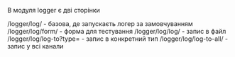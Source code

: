 В модуля logger є дві сторінки 

/logger/log/ - базова, де запускаєть логер за замовчуванням
/logger/log/form/ - форма для тестування
/logger/log/log/ - запис в файл
/logger/log/log-to?type=<type> - запис в конкретний тип
/logger/log/log-to-all/ - запис у всі канали
